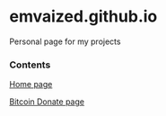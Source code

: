 # emvaized.github.io

Personal page for my projects

### Contents
[Home page](https://emvaized.github.io/)

[Bitcoin Donate page](https://emvaized.github.io/donate/bitcoin/)
